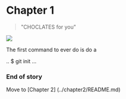# Chapter 1

> "CHOCLATES for you"

![](https://www.google.co.in/search?q=Chocolates&dcr=0&source=lnms&tbm=isch&sa=X&ved=0ahUKEwi_zJWGnrvYAhUSSI8KHXj9DKEQ_AUICigB&biw=1301&bih=668#imgrc=SGTiUH7DSxWe4M:)

The first command to ever do is do a 

..
$ git init
...

### End of story

Move to [Chapter 2]
(../chapter2/README.md)

